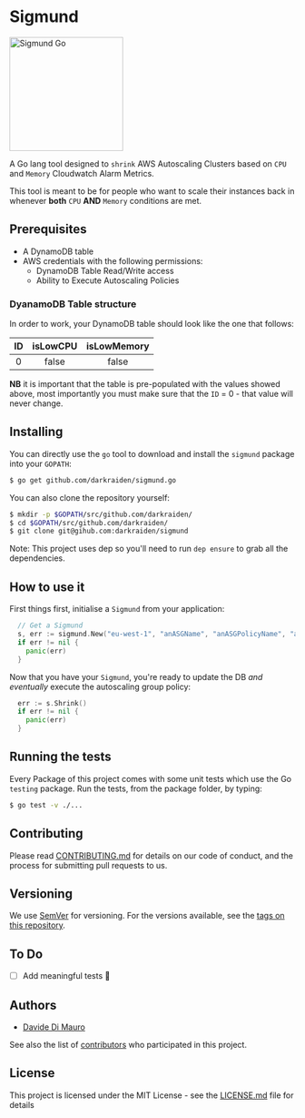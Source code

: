# Sigmund

<img id="gopher" src="https://storage.googleapis.com/gopherizeme.appspot.com/gophers/7da7cd5ba32fae25e03301f30ba3a1296b47ca2e.png" alt="Sigmund Go" height=200px>

A Go lang tool designed to `shrink` AWS Autoscaling Clusters based on `CPU` and `Memory` Cloudwatch Alarm Metrics.

This tool is meant to be for people who want to scale their instances back in whenever **both** `CPU` **AND** `Memory` conditions are met.

## Prerequisites

-   A DynamoDB table
-   AWS credentials with the following permissions:
    -   DynamoDB Table Read/Write access
    -   Ability to Execute Autoscaling Policies

### DyanamoDB Table structure

In order to work, your DynamoDB table should look like the one that follows:

| ID  | isLowCPU | isLowMemory |
| :-: | :------: | :---------: |
|  0  |  false   |    false    |

**NB** it is important that the table is pre-populated with the values showed above, most importantly you must make sure that the `ID` = 0 - that value will never change.

## Installing

You can directly use the `go` tool to download and install the `sigmund` package into your `GOPATH`:

```bash
$ go get github.com/darkraiden/sigmund.go
```

You can also clone the repository yourself:

```bash
$ mkdir -p $GOPATH/src/github.com/darkraiden/
$ cd $GOPATH/src/github.com/darkraiden/
$ git clone git@gihub.com:darkraiden/sigmund
```

Note: This project uses dep so you'll need to run `dep ensure` to grab all the dependencies.

## How to use it

First things first, initialise a `Sigmund` from your application:

```go
  // Get a Sigmund
  s, err := sigmund.New("eu-west-1", "anASGName", "anASGPolicyName", "aDynamoTableName", "LowCPU") // LowCPU, LowMemory, OKCPU and OKMemory are accepted values
  if err != nil {
    panic(err)
  }
```

Now that you have your `Sigmund`, you're ready to update the DB _and eventually_ execute the autoscaling group policy:

```go
  err := s.Shrink()
  if err != nil {
    panic(err)
  }
```

## Running the tests

Every Package of this project comes with some unit tests which use the Go `testing` package. Run the tests, from the package folder, by typing:

```bash
$ go test -v ./...
```

## Contributing

Please read [CONTRIBUTING.md](CONTRIBUTING.md) for details on our code of conduct, and the process for submitting pull requests to us.

## Versioning

We use [SemVer](http://semver.org/) for versioning. For the versions available, see the [tags on this repository](https://github.com/darkraiden/sigmund/tags).

## To Do

-   [ ] Add meaningful tests 🙈

## Authors

-   [Davide Di Mauro](https://github.com/darkraiden)

See also the list of [contributors](contributors.md) who participated in this project.

## License

This project is licensed under the MIT License - see the [LICENSE.md](LICENSE.md) file for details
